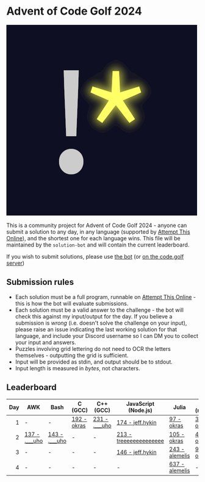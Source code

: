# Advent of Code Golf 2024

![Advent of Code Golf icon](./advent-of-code-golf.png)

This is a community project for Advent of Code Golf 2024 - anyone can submit a
solution to any day, in any language (supported by [Attempt This
Online](https://ato.pxeger.com)), and the shortest one for each language wins.
This file will be maintained by the `solution-bot` and will contain the current
leaderboard.

If you wish to submit solutions, please use [the bot](https://discord.com/api/oauth2/authorize?client_id=1179753478214651915&permissions=0&scope=bot)
(or [on the code.golf server](https://discord.gg/eVCTkYQ))

## Submission rules

- Each solution must be a full program, runnable on [Attempt This
  Online](https://ato.pxeger.com) - this is how the bot will evaluate submissions.
- Each solution must be a valid answer to the challenge - the bot will check this
  against my input/output for the day. If you believe a submission is *wrong*
  (i.e. doesn't solve the challenge on your input), please raise an issue
  indicating the last working solution for that language, and include your
  Discord username so I can DM you to collect your input and answers.
- Puzzles involving grid lettering do not need to OCR the letters themselves -
  outputting the grid is sufficient.
- Input will be provided as stdin, and output should be to stdout.
- Input length is measured in *bytes*, not characters.

## Leaderboard

Day | AWK | Bash | C (GCC) | C++ (GCC) | JavaScript (Node.js) | Julia | K (ngn/k) | Python | Python (No Whitespace) | Python (Orthoplex) | Ruby | TypeScript (Deno)
--: | --- | --- | --- | --- | --- | --- | --- | --- | --- | --- | --- | ---
1 | - | - | [192 - okras](./solutions/1/c_gcc) | [231 - .___uho](./solutions/1/cplusplus_gcc) | [174 - jeff.hykin](./solutions/1/node) | [97 - okras](./solutions/1/julia) | [33 - okras](./solutions/1/k_ngn) | [89 - _tessaract](./solutions/1/python) | [98 - .___uho](./solutions/1/python-no-ws) | [481 - orthoplex](./solutions/1/python-orthoplex) | [101 - the.unnamed](./solutions/1/ruby) | [197 - jeff.hykin](./solutions/1/deno)
2 | [137 - .___uho](./solutions/2/awk) | [143 - .___uho](./solutions/2/bash) | - | - | [213 - treeeeeeeeeeeeee](./solutions/2/node) | [105 - okras](./solutions/2/julia) | [41 - okras](./solutions/2/k_ngn) | [145 - biz314](./solutions/2/python) | [155 - _tessaract](./solutions/2/python-no-ws) | - | [143 - the.unnamed](./solutions/2/ruby) | [282 - jeff.hykin](./solutions/2/deno)
3 | - | - | - | - | [146 - jeff.hykin](./solutions/3/node) | [243 - alemelis](./solutions/3/julia) | [93 - okras](./solutions/3/k_ngn) | [140 - duckyluuk](./solutions/3/python) | - | - | [83 - the.unnamed](./solutions/3/ruby) | [169 - jeff.hykin](./solutions/3/deno)
4 | - | - | - | - | - | [637 - alemelis](./solutions/4/julia) | - | [162 - duckyluuk](./solutions/4/python) | - | - | - | [1639 - jeff.hykin](./solutions/4/deno)
